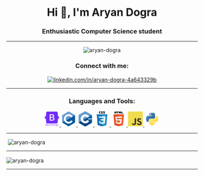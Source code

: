 <h1 align="center">Hi 👋, I'm Aryan Dogra</h1>
<h3 align="center">Enthusiastic Computer Science student</h3><hr>

<p align="center"> <img src="https://komarev.com/ghpvc/?username=aryan-dogra&label=Profile%20views&color=0e75b6&style=flat" alt="aryan-dogra" /> </p>

<h3 align="center">Connect with me:</h3>
<p align="center">
<a href="https://linkedin.com/in/linkedin.com/in/aryan-dogra-4a643329b" target="blank"><img align="center" src="https://raw.githubusercontent.com/rahuldkjain/github-profile-readme-generator/master/src/images/icons/Social/linked-in-alt.svg" alt="linkedin.com/in/aryan-dogra-4a643329b" height="30" width="40" /></a>
</p><hr>

<h3 align="center">Languages and Tools:</h3>
<p align="Center"> <a href="https://getbootstrap.com" target="_blank" rel="noreferrer"> <img src="https://raw.githubusercontent.com/devicons/devicon/master/icons/bootstrap/bootstrap-plain-wordmark.svg" alt="bootstrap" width="40" height="40"/> </a> <a href="https://www.cprogramming.com/" target="_blank" rel="noreferrer"> <img src="https://raw.githubusercontent.com/devicons/devicon/master/icons/c/c-original.svg" alt="c" width="40" height="40"/> </a> <a href="https://www.w3schools.com/cpp/" target="_blank" rel="noreferrer"> <img src="https://raw.githubusercontent.com/devicons/devicon/master/icons/cplusplus/cplusplus-original.svg" alt="cplusplus" width="40" height="40"/> </a> <a href="https://www.w3schools.com/css/" target="_blank" rel="noreferrer"> <img src="https://raw.githubusercontent.com/devicons/devicon/master/icons/css3/css3-original-wordmark.svg" alt="css3" width="40" height="40"/> </a> <a href="https://www.w3.org/html/" target="_blank" rel="noreferrer"> <img src="https://raw.githubusercontent.com/devicons/devicon/master/icons/html5/html5-original-wordmark.svg" alt="html5" width="40" height="40"/> </a> <a href="https://developer.mozilla.org/en-US/docs/Web/JavaScript" target="_blank" rel="noreferrer"> <img src="https://raw.githubusercontent.com/devicons/devicon/master/icons/javascript/javascript-original.svg" alt="javascript" width="40" height="40"/> </a> <a href="https://www.python.org" target="_blank" rel="noreferrer"> <img src="https://raw.githubusercontent.com/devicons/devicon/master/icons/python/python-original.svg" alt="python" width="40" height="40"/> </a> </p>
<hr>
<p>&nbsp;<img align="center" src="https://github-readme-stats.vercel.app/api?username=aryan-dogra&show_icons=true&locale=en" alt="aryan-dogra" /></p><hr>

<p><img align="center" src="https://github-readme-streak-stats.herokuapp.com/?user=aryan-dogra&" alt="aryan-dogra" /></p><hr>

